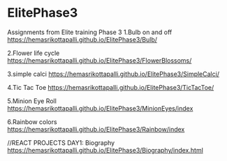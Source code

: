# ElitePhase3
Assignments from Elite  training Phase 3
1.Bulb on and off
https://hemasrikottapalli.github.io/ElitePhase3/Bulb/

2.Flower life cycle
https://hemasrikottapalli.github.io/ElitePhase3/FlowerBlossoms/

3.simple calci
https://hemasrikottapalli.github.io/ElitePhase3/SimpleCalci/

4.Tic Tac Toe
https://hemasrikottapalli.github.io/ElitePhase3/TicTacToe/

5.Minion Eye Roll
https://hemasrikottapalli.github.io/ElitePhase3/MinionEyes/index

6.Rainbow colors
https://hemasrikottapalli.github.io/ElitePhase3/Rainbow/index

//REACT PROJECTS
DAY1: Biography https://hemasrikottapalli.github.io/ElitePhase3/Biography/index.html
